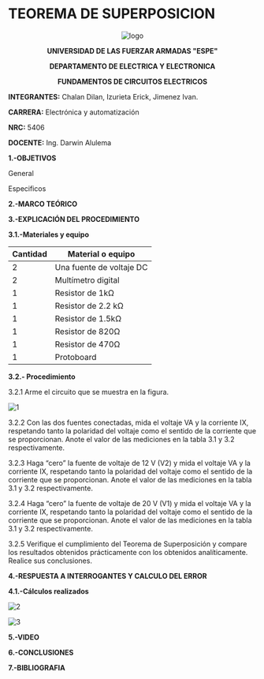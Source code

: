 # TEOREMA DE SUPERPOSICION
<div align="center">
  
  ![logo](https://user-images.githubusercontent.com/75336529/125663183-92f5a767-ea5b-4e4a-9d6c-4bf6f015541a.png)
  
  **UNIVERSIDAD DE LAS FUERZAR ARMADAS "ESPE"**
  
  **DEPARTAMENTO DE ELECTRICA Y ELECTRONICA**
  
  **FUNDAMENTOS DE CIRCUITOS ELECTRICOS**
  
</div>

**INTEGRANTES:** 
 Chalan Dilan, Izurieta Erick, Jimenez Ivan.

**CARRERA:**
 Electrónica y automatización

**NRC:**
 5406

**DOCENTE:**
Ing. Darwin Alulema



**1.-OBJETIVOS**

General

Especificos

**2.-MARCO TEÓRICO**

**3.-EXPLICACIÓN DEL PROCEDIMIENTO**

**3.1.-Materiales y equipo**

|Cantidad|Material o equipo|
|---|---|
|2|Una fuente de voltaje DC|
|2|Multímetro digital|
|1|Resistor de 1kΩ|
|1|Resistor de 2.2 kΩ|
|1|Resistor de 1.5kΩ|
|1|Resistor de 820Ω|
|1|Resistor de 470Ω|
|1|Protoboard|

**3.2.- Procedimiento**

3.2.1 Arme el circuito que se muestra en la figura.

![1](https://user-images.githubusercontent.com/75336529/125838250-9a2d17e3-6054-4b94-bdab-f2a774843d42.png)

3.2.2 Con las dos fuentes conectadas, mida el voltaje VA y la corriente IX, respetando tanto la polaridad del voltaje como el sentido de la corriente que se proporcionan. Anote el valor de las mediciones en la tabla 3.1 y 3.2 respectivamente.

3.2.3 Haga “cero” la fuente de voltaje de 12 V (V2) y mida el voltaje VA y la corriente IX, respetando tanto la polaridad del voltaje como el sentido de la corriente que se proporcionan. Anote el valor de las mediciones en la tabla 3.1 y 3.2 respectivamente.

3.2.4  Haga “cero” la fuente de voltaje de 20 V (V1) y mida el voltaje VA y la corriente IX, respetando tanto la polaridad del voltaje como el sentido de la corriente que se proporcionan. Anote el valor de las mediciones en la tabla 3.1 y 3.2 respectivamente.

3.2.5 Verifique el cumplimiento del Teorema de Superposición y compare los resultados obtenidos prácticamente con los obtenidos analíticamente. Realice sus conclusiones. 


**4.-RESPUESTA A INTERROGANTES Y CALCULO DEL ERROR**

**4.1.-Cálculos realizados**

![2](https://user-images.githubusercontent.com/75336529/125840283-b1a2e4ea-cd7d-43a0-94bb-57c40055a3b3.png)

![3](https://user-images.githubusercontent.com/75336529/125842201-bc82030d-71ba-4857-9b1f-938179f75cfb.png)

**5.-VIDEO**

**6.-CONCLUSIONES**

**7.-BIBLIOGRAFIA**
